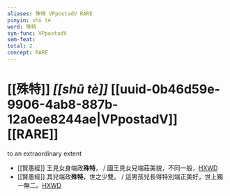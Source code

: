 ```yaml
---
aliases: 殊特 VPpostadV RARE
pinyin: shū tè
word: 殊特
syn-func: VPpostadV
sem-feat: 
total: 2
concept: RARE 
---
```

# [[殊特]] *[[shū tè]]*  [[uuid-0b46d59e-9906-4ab8-887b-12a0ee8244ae|VPpostadV]] [[RARE]]
to an extraordinary extent
 - [[賢愚經]] 王見女身端政**殊特**， / 國王見女兒端莊美貌，不同一般，[HXWD](https://hxwd.org/textview.html?location=KR6b0059_T_002-0358a.43)
 - [[賢愚經]] 其兒端政**殊特**，世之少雙。 / 這男孩兒長得特別端正美好，世上獨一無二。[HXWD](https://hxwd.org/textview.html?location=KR6b0059_T_002-0358b.53)